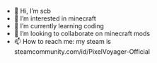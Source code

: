 - 👋 Hi, I’m scb
- 👀 I’m interested in minecraft
- 🌱 I’m currently learning coding
- 💞️ I’m looking to collaborate on minecraft mods
- 📫 How to reach me: my steam is steamcommunity.com/id/PixelVoyager-Official

<!---
scb786/scb786 is a ✨ special ✨ repository because its `README.md` (this file) appears on your GitHub profile.
You can click the Preview link to take a look at your changes.
--->
